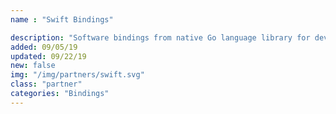 ```yaml
---
name : "Swift Bindings"

description: "Software bindings from native Go language library for developing applications in Swift"
added: 09/05/19
updated: 09/22/19
new: false
img: "/img/partners/swift.svg"
class: "partner"
categories: "Bindings"
---
```

